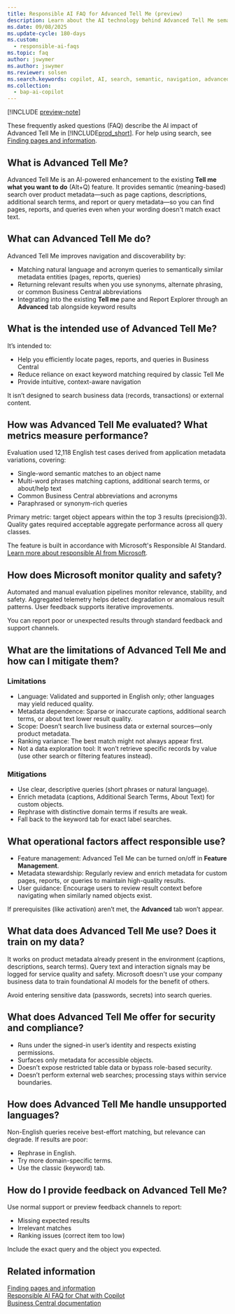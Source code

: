 ```yaml
---
title: Responsible AI FAQ for Advanced Tell Me (preview)
description: Learn about the AI technology behind Advanced Tell Me semantic search in Business Central, including intended use, evaluation, limitations, mitigations, data, security, and feedback.
ms.date: 09/08/2025
ms.update-cycle: 180-days
ms.custom:
  - responsible-ai-faqs
ms.topic: faq
author: jswymer
ms.author: jswymer
ms.reviewer: solsen
ms.search.keywords: copilot, AI, search, semantic, navigation, advanced tell me
ms.collection:
  - bap-ai-copilot
---
```


[!INCLUDE [preview-note](~/../shared-content/shared/preview-includes/production-ready-preview-dynamics365.md)]

These frequently asked questions (FAQ) describe the AI impact of Advanced Tell Me in [!INCLUDE[prod_short](includes/prod_short.md)]. For help using search, see [Finding pages and information](ui-search.md).

## What is Advanced Tell Me?

Advanced Tell Me is an AI-powered enhancement to the existing **Tell me what you want to do** (Alt+Q) feature. It provides semantic (meaning-based) search over product metadata—such as page captions, descriptions, additional search terms, and report or query metadata—so you can find pages, reports, and queries even when your wording doesn't match exact text.

## What can Advanced Tell Me do?

Advanced Tell Me improves navigation and discoverability by:

- Matching natural language and acronym queries to semantically similar metadata entities (pages, reports, queries)
- Returning relevant results when you use synonyms, alternate phrasing, or common Business Central abbreviations
- Integrating into the existing **Tell me** pane and Report Explorer through an **Advanced** tab alongside keyword results

## What is the intended use of Advanced Tell Me?

It’s intended to:

- Help you efficiently locate pages, reports, and queries in Business Central
- Reduce reliance on exact keyword matching required by classic Tell Me
- Provide intuitive, context-aware navigation

It isn’t designed to search business data (records, transactions) or external content.

## How was Advanced Tell Me evaluated? What metrics measure performance?

Evaluation used 12,118 English test cases derived from application metadata variations, covering:

- Single-word semantic matches to an object name
- Multi-word phrases matching captions, additional search terms, or about/help text
- Common Business Central abbreviations and acronyms
- Paraphrased or synonym-rich queries

Primary metric: target object appears within the top 3 results (precision@3). Quality gates required acceptable aggregate performance across all query classes.

The feature is built in accordance with Microsoft's Responsible AI Standard. [Learn more about responsible AI from Microsoft](https://aka.ms/RAI).

## How does Microsoft monitor quality and safety?

Automated and manual evaluation pipelines monitor relevance, stability, and safety. Aggregated telemetry helps detect degradation or anomalous result patterns. User feedback supports iterative improvements.

You can report poor or unexpected results through standard feedback and support channels.

## What are the limitations of Advanced Tell Me and how can I mitigate them?

### Limitations

- Language: Validated and supported in English only; other languages may yield reduced quality.
- Metadata dependence: Sparse or inaccurate captions, additional search terms, or about text lower result quality.
- Scope: Doesn’t search live business data or external sources—only product metadata.
- Ranking variance: The best match might not always appear first.
- Not a data exploration tool: It won’t retrieve specific records by value (use other search or filtering features instead).

### Mitigations

- Use clear, descriptive queries (short phrases or natural language).
- Enrich metadata (captions, Additional Search Terms, About Text) for custom objects.
- Rephrase with distinctive domain terms if results are weak.
- Fall back to the keyword tab for exact label searches.

## What operational factors affect responsible use?

- Feature management: Advanced Tell Me can be turned on/off in **Feature Management**.
- Metadata stewardship: Regularly review and enrich metadata for custom pages, reports, or queries to maintain high-quality results.
- User guidance: Encourage users to review result context before navigating when similarly named objects exist.

If prerequisites (like activation) aren’t met, the **Advanced** tab won’t appear.

## What data does Advanced Tell Me use? Does it train on my data?

It works on product metadata already present in the environment (captions, descriptions, search terms). Query text and interaction signals may be logged for service quality and safety. Microsoft doesn't use your company business data to train foundational AI models for the benefit of others.

Avoid entering sensitive data (passwords, secrets) into search queries.

## What does Advanced Tell Me offer for security and compliance?

- Runs under the signed-in user’s identity and respects existing permissions.
- Surfaces only metadata for accessible objects.
- Doesn’t expose restricted table data or bypass role-based security.
- Doesn’t perform external web searches; processing stays within service boundaries.

## How does Advanced Tell Me handle unsupported languages?

Non-English queries receive best-effort matching, but relevance can degrade. If results are poor:

- Rephrase in English.
- Try more domain-specific terms.
- Use the classic (keyword) tab.

## How do I provide feedback on Advanced Tell Me?

Use normal support or preview feedback channels to report:

- Missing expected results
- Irrelevant matches
- Ranking issues (correct item too low)

Include the exact query and the object you expected.

## Related information

[Finding pages and information](ui-search.md)  
[Responsible AI FAQ for Chat with Copilot](faqs-chat-with-copilot.md)  
[Business Central documentation](index.md)  
